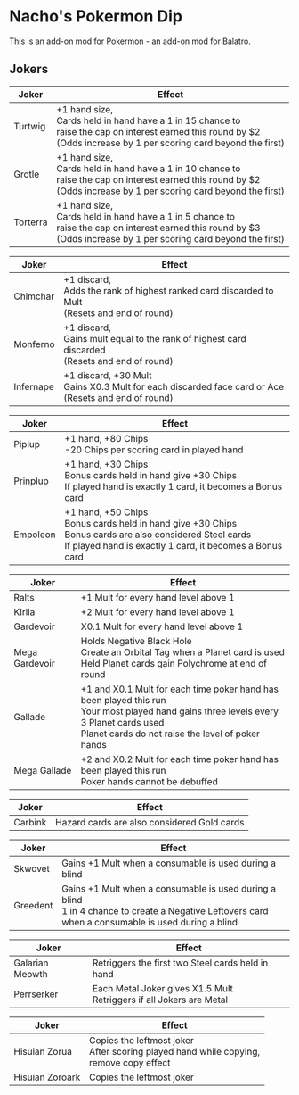 # Nacho's Pokermon Dip
This is an add-on mod for Pokermon - an add-on mod for Balatro.

## Jokers

| Joker | Effect |
| ------ | ------ |
| Turtwig  | +1 hand size, <br/>Cards held in hand have a 1 in 15 chance to <br/>raise the cap on interest earned this round by $2 <br/>(Odds increase by 1 per scoring card beyond the first)|
| Grotle | +1 hand size, <br/>Cards held in hand have a 1 in 10 chance to <br/>raise the cap on interest earned this round by $2 <br/>(Odds increase by 1 per scoring card beyond the first)|
| Torterra | +1 hand size, <br/>Cards held in hand have a 1 in 5 chance to <br/>raise the cap on interest earned this round by $3 <br/>(Odds increase by 1 per scoring card beyond the first)|

| Joker | Effect |
| ------ | ------ |
| Chimchar | +1 discard, <br/>Adds the rank of highest ranked card discarded to Mult <br/>(Resets and end of round)|
| Monferno | +1 discard, <br/>Gains mult equal to the rank of highest card discarded <br/>(Resets and end of round)|
| Infernape | +1 discard, +30 Mult <br/>Gains X0.3 Mult for each discarded face card or Ace <br/>(Resets and end of round)|

| Joker | Effect |
| ------ | ------ |
| Piplup | +1 hand, +80 Chips <br/>-20 Chips per scoring card in played hand
| Prinplup | +1 hand, +30 Chips <br/> Bonus cards held in hand give +30 Chips <br/>If played hand is exactly 1 card, it becomes a Bonus card
| Empoleon | +1 hand, +50 Chips <br/> Bonus cards held in hand give +30 Chips <br/> Bonus cards are also considered Steel cards <br/>If played hand is exactly 1 card, it becomes a Bonus card

| Joker | Effect |
| ------ | ------ |
| Ralts | +1 Mult for every hand level above 1 |
| Kirlia | +2 Mult for every hand level above 1 |
| Gardevoir | X0.1 Mult for every hand level above 1 |
| Mega Gardevoir | Holds Negative Black Hole<br/>Create an Orbital Tag when a Planet card is used<br/>Held Planet cards gain Polychrome at end of round |
| Gallade | +1 and X0.1 Mult for each time poker hand has been played this run<br/>Your most played hand gains three levels every 3 Planet cards used<br/>Planet cards do not raise the level of poker hands |
| Mega Gallade | +2 and X0.2 Mult for each time poker hand has been played this run<br/>Poker hands cannot be debuffed |

| Joker | Effect |
| ------ | ------ |
| Carbink | Hazard cards are also considered Gold cards |

| Joker | Effect |
| ------ | ------ |
| Skwovet | Gains +1 Mult when a consumable is used during a blind |
| Greedent | Gains +1 Mult when a consumable is used during a blind <br/>1 in 4 chance to create a Negative Leftovers card <br/>when a consumable is used during a blind|

| Joker | Effect |
| ------ | ------ |
| Galarian Meowth | Retriggers the first two Steel cards held in hand |
| Perrserker | Each Metal Joker gives X1.5 Mult <br/> Retriggers if all Jokers are Metal |

| Joker | Effect |
| ------ | ------ |
| Hisuian Zorua | Copies the leftmost joker <br/>After scoring played hand while copying,<br/> remove copy effect |
| Hisuian Zoroark | Copies the leftmost joker |
